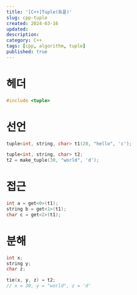 ```yaml
---
title: '[C++]Tuple(튜플)'
slug: cpp-tuple
created: 2024-03-16
updated:
description:
category: C++
tags: [cpp, algorithm, tuple]
published: true
---
```


# 헤더

```cpp
#include <tuple>
```

# 선언

```cpp
tuple<int, string, char> t1(20, "hello", 'c');

tuple<int, string, char> t2;
t2 = make_tuple(30, "world", 'd');
```

# 접근

```cpp
int a = get<0>(t1);
string b = get<1>(t1);
char c = get<2>(t1);
```

# 분해

```cpp
int x;
string y;
char z;

tie(x, y, z) = t2;
// x = 30, y = "world", z = 'd'
```
